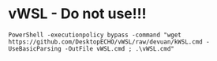 # vWSL - Do not use!!!
 
`````PowerShell -executionpolicy bypass -command "wget https://github.com/DesktopECHO/vWSL/raw/devuan/kWSL.cmd -UseBasicParsing -OutFile vWSL.cmd ; .\vWSL.cmd"`````

